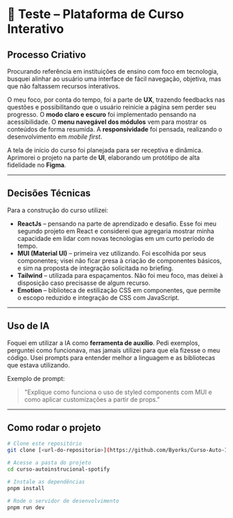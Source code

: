 # 📘 Teste – Plataforma de Curso Interativo  

## Processo Criativo  
Procurando referência em instituições de ensino com foco em tecnologia, busquei alinhar ao usuário uma interface de fácil navegação, objetiva, mas que não faltassem recursos interativos.  

O meu foco, por conta do tempo, foi a parte de **UX**, trazendo feedbacks nas questões e possibilitando que o usuário reinicie a página sem perder seu progresso. O **modo claro e escuro** foi implementado pensando na acessibilidade. O **menu navegável dos módulos** vem para mostrar os conteúdos de forma resumida. A **responsividade** foi pensada, realizando o desenvolvimento em *mobile first*.  

A tela de início do curso foi planejada para ser receptiva e dinâmica.  
Aprimorei o projeto na parte de **UI**, elaborando um protótipo de alta fidelidade no **Figma**.  

---

##  Decisões Técnicas  
Para a construção do curso utilizei:  

- **ReactJs** – pensando na parte de aprendizado e desafio. Esse foi meu segundo projeto em React e considerei que agregaria mostrar minha capacidade em lidar com novas tecnologias em um curto período de tempo.  
- **MUI (Material UI)** – primeira vez utilizando. Foi escolhida por seus componentes; visei não ficar presa à criação de componentes básicos, e sim na proposta de integração solicitada no briefing.  
- **Tailwind** – utilizada para espaçamentos. Não foi meu foco, mas deixei à disposição caso precisasse de algum recurso.  
- **Emotion** – biblioteca de estilização CSS em componentes, que permite o escopo reduzido e integração de CSS com JavaScript.  

---

## Uso de IA  
Foquei em utilizar a IA como **ferramenta de auxílio**. Pedi exemplos, perguntei como funcionava, mas jamais utilizei para que ela fizesse o meu código. Usei prompts para entender melhor a linguagem e as bibliotecas que estava utilizando.  

Exemplo de prompt:  
> "Explique como funciona o uso de styled components com MUI e como aplicar customizações a partir de props."  

---

## Como rodar o projeto  

```bash
# Clone este repositório
git clone [<url-do-repositorio>](https://github.com/Byorks/Curso-Auto-Instrucional.git)

# Acesse a pasta do projeto
cd curso-autoinstrucional-spotify

# Instale as dependências
pnpm install

# Rode o servidor de desenvolvimento
pnpm run dev
